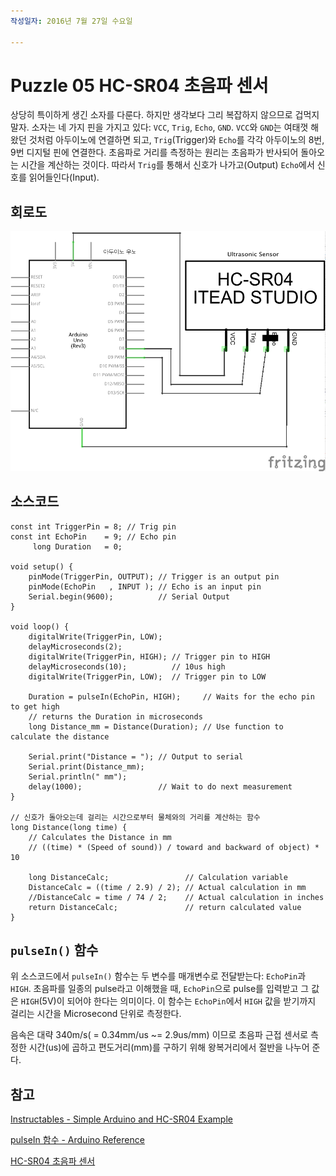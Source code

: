 ```yaml
---
작성일자: 2016년 7월 27일 수요일

---
```


# Puzzle 05 HC-SR04 초음파 센서

상당히 특이하게 생긴 소자를 다룬다. 하지만 생각보다 그리 복잡하지 않으므로 겁먹지 말자. 소자는 네 가지 핀을 가지고 있다: `VCC`, `Trig`, `Echo`, `GND`. `VCC`와 `GND`는 여태껏 해왔던 것처럼 아두이노에 연결하면 되고, `Trig`(Trigger)와 `Echo`를 각각 아두이노의 8번, 9번 디지털 핀에 연결한다. 초음파로 거리를 측정하는 원리는 초음파가 반사되어 돌아오는 시간을 계산하는 것이다. 따라서 `Trig`를 통해서 신호가 나가고(Output) `Echo`에서 신호를 읽어들인다(Input).

## 회로도 
![초음파 센서 회로도](./images/05_Ultrasonic_Sensor_schem.ps.png)

## 소스코드

```
const int TriggerPin = 8; // Trig pin 
const int EchoPin    = 9; // Echo pin
     long Duration   = 0;

void setup() {
    pinMode(TriggerPin, OUTPUT); // Trigger is an output pin
    pinMode(EchoPin   , INPUT ); // Echo is an input pin
    Serial.begin(9600);          // Serial Output
}

void loop() { 
    digitalWrite(TriggerPin, LOW); 
    delayMicroseconds(2); 
    digitalWrite(TriggerPin, HIGH); // Trigger pin to HIGH
    delayMicroseconds(10);          // 10us high
    digitalWrite(TriggerPin, LOW);  // Trigger pin to LOW
 
    Duration = pulseIn(EchoPin, HIGH);     // Waits for the echo pin to get high
    // returns the Duration in microseconds
    long Distance_mm = Distance(Duration); // Use function to calculate the distance

    Serial.print("Distance = "); // Output to serial
    Serial.print(Distance_mm); 
    Serial.println(" mm"); 
    delay(1000);                 // Wait to do next measurement
}

// 신호가 돌아오는데 걸리는 시간으로부터 물체와의 거리를 계산하는 함수
long Distance(long time) {
    // Calculates the Distance in mm
    // ((time) * (Speed of sound)) / toward and backward of object) * 10
    
    long DistanceCalc;                 // Calculation variable
    DistanceCalc = ((time / 2.9) / 2); // Actual calculation in mm
    //DistanceCalc = time / 74 / 2;    // Actual calculation in inches
    return DistanceCalc;               // return calculated value 
}
```

## `pulseIn()` 함수
위 소스코드에서 `pulseIn()` 함수는 두 변수를 매개변수로 전달받는다: `EchoPin`과 `HIGH`. 초음파를 일종의 pulse라고 이해했을 때, `EchoPin`으로 pulse를 입력받고 그 값은 `HIGH`(5V)이 되어야 한다는 의미이다. 이 함수는 `EchoPin`에서 `HIGH` 값을 받기까지 걸리는 시간을 Microsecond 단위로 측정한다.

음속은 대략 340m/s( = 0.34mm/us ~= 2.9us/mm) 이므로 초음파 근접 센서로 측정한 시간(us)에 곱하고 편도거리(mm)를 구하기 위해 왕복거리에서 절반을 나누어 준다.

## 참고
[Instructables - Simple Arduino and HC-SR04 Example](http://www.instructables.com/id/Simple-Arduino-and-HC-SR04-Example/)

[pulseIn 함수 - Arduino Reference](https://www.arduino.cc/en/Reference/PulseIn)

[HC-SR04 초음파 센서](http://blog.0xff.co.kr/21)